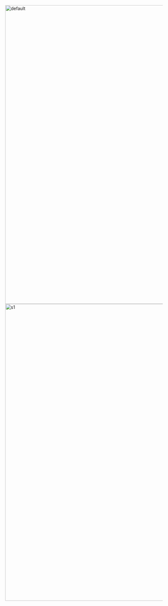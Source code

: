 <img width="956" alt="default" src="https://github.com/faragzz/gemini_ai_chat/assets/91439764/9e975a25-ade1-433e-a858-e72f688452e0">
<img width="950" alt="s1" src="https://github.com/faragzz/gemini_ai_chat/assets/91439764/11d7f538-7c6c-461f-aebf-dac8a2407024">
